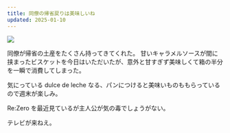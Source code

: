 ```yaml
---
title: 同僚の帰省戻りは美味しいね
updated: 2025-01-10
---
```

![](https://i.imgur.com/fRbQxkz.jpeg)

同僚が帰省の土産をたくさん持ってきてくれた。
甘いキャラメルソースが間に挟まったビスケットを今日はいただいたが、意外と甘すぎず美味しくて箱の半分を一瞬で消費してしまった。

気にっている dulce de leche なる、パンにつけると美味いものももらっているので週末が楽しみ。

Re:Zero を最近見ているが主人公が気の毒でしょうがない。

テレビが来ねえ。